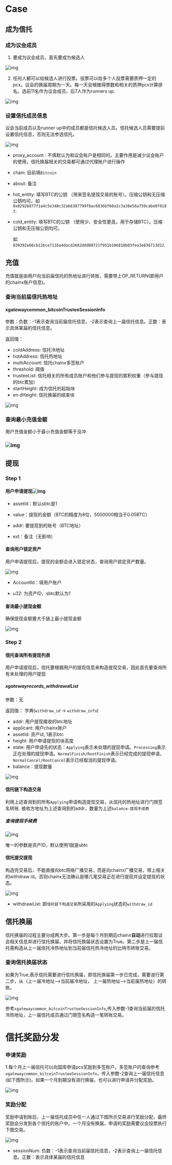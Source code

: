 # Case

## 成为信托

### 成为议会成员

1. 要成为议会成员，首先要成为候选人

![img](https://cdn.jsdelivr.net/gh/hacpy/PictureBed@master/Document/16399971419031639997141896.png)

2. 任何人都可以给候选人进行投票。投票可以给多个人投票需要质押一定的pcx。议会的换届周期为一天。每一天会根据得票数和相关的质押pcx计算排名。选前11名作为议会成员，后7人作为runners up.

![img](https://cdn.jsdelivr.net/gh/hacpy/PictureBed@master/Document/16399970352971639997035289.png)

### 设置信托成员信息

议会当前成员以及runner up中的成员都是信托候选人员。信托候选人员需要提前设置信托信息，否则无法参选信托。

![img](https://cdn.jsdelivr.net/gh/hacpy/PictureBed@master/Document/16399849656191639984965606.png)

- proxy_account : 不填默认为和议会账户是相同的。主要作用是减少议会账户的使用，信托换届相关的交易都可通过代理账户进行操作

- chain: 目前填`Bitcoin`

- about: 备注 

- hot_entity: 填写BTC的公钥 （用来签名提现交易的账号）。压缩公钥和无压缩公钥均可。如`0x02926877f1a4c5e348c32ab6307799f8ac6836bf60a2c3a38e56a759cabe8f0187`.

- cold_entity: 填写BTC的公钥 （使用少、安全性更高，用于存储BTC）。压缩公钥和无压缩公钥均可。

  如`039392e66cb126ce7116a4dacd2682ddd80721f951b106818b03fea3e836713d12`.

## 充值

充值就是由用户向当前届信托的热地址进行转账，需要带上OP_RETURN(即用户的chainx账户信息)。

### 查询当前届信托热地址

#### xgatewaycommon_bitcoinTrusteeSessionInfo

参数：负数：-1表示查询当前届信托信息，-2表示查询上一届信托信息。正数：表示具体某届的信托信息。

返回值：

- coldAddress: 信托冷地址
- hotAddress: 信托热地址
- multiAccount: 信托chainx多签账户
- threshold: 阈值
- trusteeList: 信托相关的所有成员账户和他们参与提现的累积权重（参与提现的btc累加）
- startHeight: 成为信托的起始块
- en dHeight: 信托换届的结束块

![img](https://cdn.nlark.com/yuque/0/2021/png/1606853/1639997268585-039af3ee-e50c-4fa3-9d3c-dd089af3d79b.png)

### 查询最小充值金额

用户充值金额小于最小充值金额等于没冲

### ![img](https://cdn.jsdelivr.net/gh/hacpy/PictureBed@master/Document/16399902138761639990213872.png)

## 提现

### Step 1

#### 用户申请提现![img](https://cdn.jsdelivr.net/gh/hacpy/PictureBed@master/Document/16399808590601639980859053.png)

- assetId：默认sbtc是1

- value：提现的金额（BTC的精度为8位，5000000相当于0.05BTC）

- addr: 要提现到的账号（BTC地址）

- ext：备注（无影响）

#### 查询用户锁定资产

用户申请提现后，提现的金额会进入锁定状态，查询用户锁定资产数量。

![img](https://cdn.jsdelivr.net/gh/hacpy/PictureBed@master/Document/16399903900851639990390083.png)

- AccountId：填用户账户

- u32: 为资产ID，sbtc默认为1

#### 查询最小提现金额

确保提现金额要大于链上最小提现金额

![img](https://cdn.jsdelivr.net/gh/hacpy/PictureBed@master/Document/16399901113041639990111299.png)

### Step 2

#### 信托查询所有提现列表

用户申请提现后，信托要根据用户的提现信息来构造提现交易，因此首先要查询所有未处理的用户提现

##### xgatewayrecords_withdrawalList

参数：无

返回值： 字典(`withdraw_id` -> `withdraw_info`)

- addr: 用户提现接收的btc地址
- applicant: 用户chainx账户
- assetId: 资产id, 1表示btc
- height: 用户申请提现的块高度 
- state: 用户申请先的状态：`Applying`表示未处理的提现申请。`Processing`表示正在处理的提现申请。`NormalFinish/RootFinish`表示已经完成的提现申请。`NormalCancel/RootCancel`表示已经取消的提现申请。
- balance：提现数量

![img](https://cdn.jsdelivr.net/gh/hacpy/PictureBed@master/Document/16399936095111639993609503.png)

#### 信托链下构造交易

利用上述查询到的所有`Applying`申请构造提现交易，从信托的热地址进行门限签名转账. 接收方地址为上述查询到的addr，数量为上述`balance-提现手续费`

##### 查询提现手续费

![img](https://cdn.jsdelivr.net/gh/hacpy/PictureBed@master/Document/16400554712471640055471241.png)

唯一的参数是资产ID，默认使用1就是sbtc

#### 信托提交提现

构造完交易后，不能直接向btc网络广播交易，而是向chainx广播交易，带上相关的withdraw id。否则chainx无法确认是哪几笔交易正在进行提现并设定提现的状态。

![img](https://cdn.jsdelivr.net/gh/hacpy/PictureBed@master/Document/16399809713971639980971389.png)

- withdrawList: 即`信托链下构造交易`所采用的`Applying`状态的`withdraw_id`

## 信托换届

信托换届的过程主要分成两大步。第一步是每个月到期后chainx**自动**进行拉取议会相关信息并进行信托换届，并将信托换届状态设置为True。第二步是上一届信托需构造从上一届信托冷热地址到当前届信托热冷地址的比特币转账交易。

### 查询信托换届状态

如果为True,表示信托需要进行信托换届，即信托换届第一步已完成，需要进行第二步，从（上一届冷地址-->当前届冷地址， 上一届热地址-->当前届热地址）的转账。

![img](https://cdn.jsdelivr.net/gh/hacpy/PictureBed@master/Document/16399909392371639990939232.png)

参考`xgatewaycommon_bitcoinTrusteeSessionInfo`,传入参数-1查询当前届的信托冷热地址，上一届信托成员通过门限签名构造一笔转账交易。

# 信托奖励分发

### 申请奖励

1.每个月上一届信托可以向国库申请pcx奖励到多签账户。多签账户的查询参考`xgatewaycommon_bitcoinTrusteeSessionInfo`，传入参数-2查询上一届信托信息(如下图所示)。如果一个月到期没有进行换届，也可以进行申请并分配奖励。

![img](https://cdn.jsdelivr.net/gh/hacpy/PictureBed@master/Document/16400561829991640056182992.png)

### 奖励分配

奖励申请到账后，上一届信托成员中任一人通过下图所示交易进行奖励分配，最终奖励会分发到各个信托的账户中。一个月没有换届，申请的奖励需要议会投票执行下图交易。

![img](https://cdn.jsdelivr.net/gh/hacpy/PictureBed@master/Document/16400556024121640055602407.png)

- sessionNum: 负数：-1表示查询当前届信托信息，-2表示查询上一届信托信息。正数：表示具体某届的信托信息
